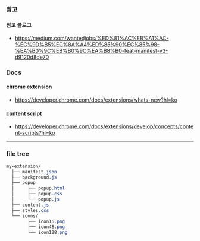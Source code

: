 ### 참고

#### 참고 블로그

- https://medium.com/wantedjobs/%ED%81%AC%EB%A1%AC-%EC%9D%B5%EC%8A%A4%ED%85%90%EC%85%98-%EA%B0%9C%EB%B0%9C%EA%B8%B0-feat-manifest-v3-d9120d8de70

### Docs

#### chrome extension

- https://developer.chrome.com/docs/extensions/whats-new?hl=ko

#### content script

- https://developer.chrome.com/docs/extensions/develop/concepts/content-scripts?hl=ko

---

### file tree

```css
my-extension/
  ├── manifest.json
  ├── background.js
  ├── popup
  │     ├── popup.html
  │     ├── popup.css
  │     └── popup.js
  ├── content.js
  ├── styles.css
  └── icons/
        ├── icon16.png
        ├── icon48.png
        └── icon128.png
```
